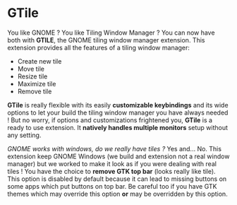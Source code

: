 # GTile

You like GNOME ? You like Tiling Window Manager ? You can now have both with **GTILE**, the GNOME tiling window manager extension. This extension provides all the features of a tiling window manager:
- Create new tile
- Move tile
- Resize tile
- Maximize tile
- Remove tile

**GTile** is really flexible with its easily **customizable keybindings** and its wide options to let your build the tiling window manager you have always needed ! But no worry, if options and customizations frightened you, **GTile** is a ready to use extension. It **natively handles multiple monitors** setup without any setting.

*GNOME works with windows, do we really have tiles ?* Yes and... No. This extension keep GNOME Windows (we build and extension not a real window manager) but we worked to make it look as if you were dealing with real tiles ! You have the choice to **remove GTK top bar** (looks really like tile). This option is disabled by default because it can lead to missing buttons on some apps which put buttons on top bar. Be careful too if you have GTK themes which may override this option **or** may be overridden by this option.